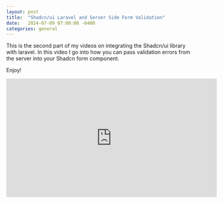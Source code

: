 ```yaml
---
layout: post
title:  "Shadcn/ui Laravel and Server Side Form Validation"
date:   2024-07-09 07:00:00 -0400
categories: general
---
```

This is the second part of my videos on integrating the Shadcn/ui library with laravel. In this video I go into how you can pass validation errors from the server into your Shadcn form component.

Enjoy!

<div class="video-container">
  <iframe width="560" height="315" src="https://www.youtube.com/embed/ZkZPwsrTCHo?si=uITTcxbb_Jj2HxUY" title="YouTube video player" frameborder="0" allow="accelerometer; autoplay; clipboard-write; encrypted-media; gyroscope; picture-in-picture; web-share" referrerpolicy="strict-origin-when-cross-origin" allowfullscreen></iframe>
</div>
